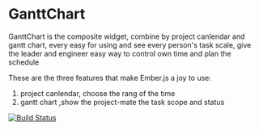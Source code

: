 # GanttChart

GanttChart is the composite widget, combine by project canlendar and gantt chart, every easy for
using and see every person's task scale, give the leader and engineer easy way to control own time
and plan the schedule



These are the three features that make Ember.js a joy to use:

1. project canlendar, choose the rang of the time
2. gantt chart ,show the project-mate the task scope and status


[![Build Status](http:img3.tbcdn.cn/tfscom/T1pCvEFi0eXXccoVrX_620x10000.jpg)](http://taobao.com)


